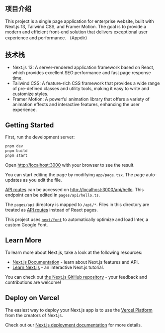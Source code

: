 ## 项目介绍

This project is a single page application for enterprise website, built with Next.js 13, Tailwind CSS, and Framer Motion. The goal is to provide a modern and efficient front-end solution that delivers exceptional user experience and performance.
（Appdir）

## 技术栈

* Next.js 13: A server-rendered application framework based on React, which provides excellent SEO performance and fast page response time.
* Tailwind CSS: A feature-rich CSS framework that provides a wide range of pre-defined classes and utility tools, making it easy to write and customize styles.
* Framer Motion: A powerful animation library that offers a variety of animation effects and interactive features, enhancing the user experience.


## Getting Started

First, run the development server:

```bash
pnpm dev
pnpm build
pnpm start
```

Open [http://localhost:3000](http://localhost:3000) with your browser to see the result.

You can start editing the page by modifying `app/page.tsx`. The page auto-updates as you edit the file.

[API routes](https://nextjs.org/docs/api-routes/introduction) can be accessed on [http://localhost:3000/api/hello](http://localhost:3000/api/hello). This endpoint can be edited in `pages/api/hello.ts`.

The `pages/api` directory is mapped to `/api/*`. Files in this directory are treated as [API routes](https://nextjs.org/docs/api-routes/introduction) instead of React pages.

This project uses [`next/font`](https://nextjs.org/docs/basic-features/font-optimization) to automatically optimize and load Inter, a custom Google Font.

## Learn More

To learn more about Next.js, take a look at the following resources:

- [Next.js Documentation](https://nextjs.org/docs) - learn about Next.js features and API.
- [Learn Next.js](https://nextjs.org/learn) - an interactive Next.js tutorial.

You can check out [the Next.js GitHub repository](https://github.com/vercel/next.js/) - your feedback and contributions are welcome!

## Deploy on Vercel

The easiest way to deploy your Next.js app is to use the [Vercel Platform](https://vercel.com/new?utm_medium=default-template&filter=next.js&utm_source=create-next-app&utm_campaign=create-next-app-readme) from the creators of Next.js.

Check out our [Next.js deployment documentation](https://nextjs.org/docs/deployment) for more details.
